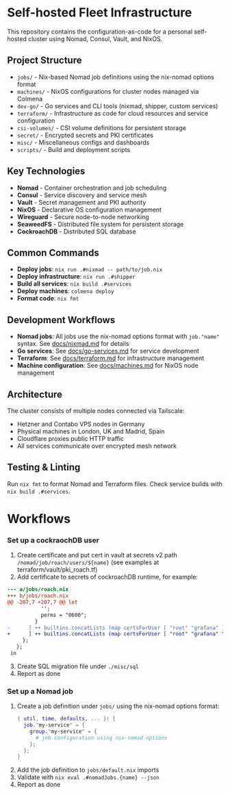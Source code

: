 # Self-hosted Fleet Infrastructure

This repository contains the configuration-as-code for a personal self-hosted cluster using Nomad, Consul, Vault, and NixOS.

## Project Structure

- `jobs/` - Nix-based Nomad job definitions using the nix-nomad options format
- `machines/` - NixOS configurations for cluster nodes managed via Colmena
- `dev-go/` - Go services and CLI tools (nixmad, shipper, custom services)
- `terraform/` - Infrastructure as code for cloud resources and service configuration
- `csi-volumes/` - CSI volume definitions for persistent storage
- `secret/` - Encrypted secrets and PKI certificates
- `misc/` - Miscellaneous configs and dashboards
- `scripts/` - Build and deployment scripts

## Key Technologies

- **Nomad** - Container orchestration and job scheduling
- **Consul** - Service discovery and service mesh
- **Vault** - Secret management and PKI authority
- **NixOS** - Declarative OS configuration management
- **Wireguard** - Secure node-to-node networking
- **SeaweedFS** - Distributed file system for persistent storage
- **CockroachDB** - Distributed SQL database

## Common Commands

- **Deploy jobs**: `nix run .#nixmad -- path/to/job.nix`
- **Deploy infrastructure**: `nix run .#shipper`
- **Build all services**: `nix build .#services`
- **Deploy machines**: `colmena deploy`
- **Format code**: `nix fmt`

## Development Workflows

- **Nomad jobs**: All jobs use the nix-nomad options format with `job."name"` syntax. See [docs/nixmad.md](docs/nixmad.md) for details
- **Go services**: See [docs/go-services.md](docs/go-services.md) for service development
- **Terraform**: See [docs/terraform.md](docs/terraform.md) for infrastructure management
- **Machine configuration**: See [docs/machines.md](docs/machines.md) for NixOS node management

## Architecture

The cluster consists of multiple nodes connected via Tailscale:
- Hetzner and Contabo VPS nodes in Germany
- Physical machines in London, UK and Madrid, Spain
- Cloudflare proxies public HTTP traffic
- All services communicate over encrypted mesh network

## Testing & Linting

Run `nix fmt` to format Nomad and Terraform files.
Check service builds with `nix build .#services`.


# Workflows

### Set up a cockraochDB user

1. Create certificate and put cert in vault at secrets v2 path `/nomad/job/roach/users/${name}` (see examples at terraform/vault/pki_roach.tf)
2. Add certificate to secrets of cockroachDB runtime, for example:

  ```diff
  --- a/jobs/roach.nix
  +++ b/jobs/roach.nix
  @@ -207,7 +207,7 @@ let
             '';
             perms = "0600";
           }
  -      ] ++ builtins.concatLists (map certsForUser [ "root" "grafana" ]);
  +      ] ++ builtins.concatLists (map certsForUser [ "root" "grafana" "ente" ]);
       };
     };
   in
  ```
3. Create SQL migration file under `./misc/sql`
4. Report as done

### Set up a Nomad job

1. Create a job definition under `jobs/` using the nix-nomad options format:
   ```nix
   { util, time, defaults, ... }: {
     job."my-service" = {
       group."my-service" = {
         # job configuration using nix-nomad options
       };
     };
   }
   ```
2. Add the job definition to `jobs/default.nix` imports
3. Validate with `nix eval .#nomadJobs.{name} --json`
4. Report as done